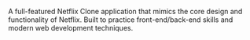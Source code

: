 A full-featured Netflix Clone application that mimics the core design and functionality of Netflix. Built to practice front-end/back-end skills and modern web development techniques.
